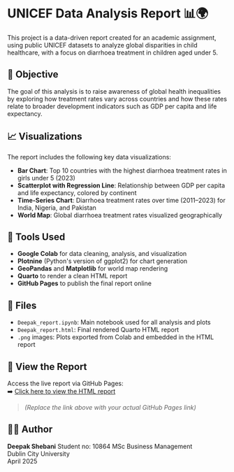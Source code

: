 # UNICEF Data Analysis Report 📊🌍

This project is a data-driven report created for an academic assignment, using public UNICEF datasets to analyze global disparities in child healthcare, with a focus on diarrhoea treatment in children aged under 5.

## 📌 Objective

The goal of this analysis is to raise awareness of global health inequalities by exploring how treatment rates vary across countries and how these rates relate to broader development indicators such as GDP per capita and life expectancy.

## 📈 Visualizations

The report includes the following key data visualizations:
- **Bar Chart**: Top 10 countries with the highest diarrhoea treatment rates in girls under 5 (2023)
- **Scatterplot with Regression Line**: Relationship between GDP per capita and life expectancy, colored by continent
- **Time-Series Chart**: Diarrhoea treatment rates over time (2011–2023) for India, Nigeria, and Pakistan
- **World Map**: Global diarrhoea treatment rates visualized geographically

## 🧪 Tools Used

- **Google Colab** for data cleaning, analysis, and visualization
- **Plotnine** (Python's version of ggplot2) for chart generation
- **GeoPandas** and **Matplotlib** for world map rendering
- **Quarto** to render a clean HTML report
- **GitHub Pages** to publish the final report online

## 📂 Files

- `Deepak_report.ipynb`: Main notebook used for all analysis and plots
- `Deepak_report.html`: Final rendered Quarto HTML report
- `.png` images: Plots exported from Colab and embedded in the HTML report

## 🔗 View the Report

Access the live report via GitHub Pages:  
➡️ [Click here to view the HTML report](https://github.com/deepakshebani2/Deepak_report/blob/main/Deepak_report.html)

> *(Replace the link above with your actual GitHub Pages link)*

## 🧑‍🎓 Author

**Deepak Shebani**
Student no: 10864
MSc Business Management  
Dublin City University  
April 2025
